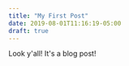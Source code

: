```yaml
---
title: "My First Post"
date: 2019-08-01T11:16:19-05:00
draft: true
---
```


Look y'all! It's a blog post!

